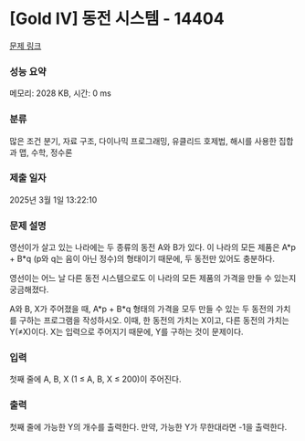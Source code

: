 # [Gold IV] 동전 시스템 - 14404 

[문제 링크](https://www.acmicpc.net/problem/14404) 

### 성능 요약

메모리: 2028 KB, 시간: 0 ms

### 분류

많은 조건 분기, 자료 구조, 다이나믹 프로그래밍, 유클리드 호제법, 해시를 사용한 집합과 맵, 수학, 정수론

### 제출 일자

2025년 3월 1일 13:22:10

### 문제 설명

<p>영선이가 살고 있는 나라에는 두 종류의 동전 A와 B가 있다. 이 나라의 모든 제품은 A*p + B*q (p와 q는 음이 아닌 정수)의 형태이기 때문에, 두 동전만 있어도 충분하다.</p>

<p>영선이는 어느 날 다른 동전 시스템으로도 이 나라의 모든 제품의 가격을 만들 수 있는지 궁금해졌다.</p>

<p>A와 B, X가 주어졌을 때, A*p + B*q 형태의 가격을 모두 만들 수 있는 두 동전의 가치를 구하는 프로그램을 작성하시오. 이때, 한 동전의 가치는 X이고, 다른 동전의 가치는 Y(≠X)이다. X는 입력으로 주어지기 때문에, Y를 구하는 것이 문제이다.</p>

### 입력 

 <p>첫째 줄에 A, B, X (1 ≤ A, B, X ≤ 200)이 주어진다.</p>

### 출력 

 <p>첫째 줄에 가능한 Y의 개수를 출력한다. 만약, 가능한 Y가 무한대라면 -1을 출력한다.</p>


